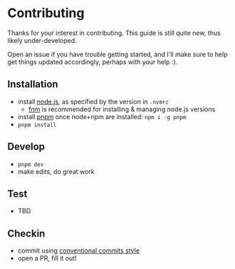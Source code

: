 # Contributing

Thanks for your interest in contributing. This guide is still quite new, thus
likely under-developed.

Open an issue if you have trouble getting started, and I'll make sure to help get
things updated accordingly, perhaps with your help :).

## Installation

- install [node.js](https://nodejs.org/en/), as specified by the version in `.nvmrc`
  - [fnm](https://github.com/Schniz/fnm) is recommended for installing & managing node.js versions
- install [pnpm](https://pnpm.io/) once node+npm are installed: `npm i -g pnpm`
- `pnpm install`

## Develop

- `pnpm dev`
- make edits, do great work

## Test

- TBD

## Checkin

- commit using [conventional commits style](https://www.conventionalcommits.org/en/v1.0.0/#summary)
- open a PR, fill it out!
